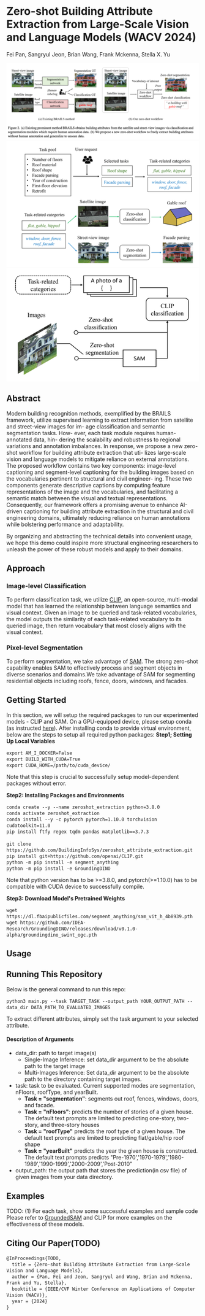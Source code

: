 # Zero-shot Building Attribute Extraction from Large-Scale Vision and Language Models (WACV 2024)

Fei Pan, Sangryul Jeon, Brian Wang, Frank Mckenna, Stella X. Yu

![main_diag](assets/main_diagram.png)
![secondary_workfow](assets/diagram2.png) ![model_diag](assets/detailed_diag.png)
## Abstract 
Modern building recognition methods, exemplified by the BRAILS framework, utilize supervised learning to extract information from satellite and street-view images for im- age classification and semantic segmentation tasks. How- ever, each task module requires human-annotated data, hin- dering the scalability and robustness to regional variations and annotation imbalances. In response, we propose a new zero-shot workflow for building attribute extraction that uti- lizes large-scale vision and language models to mitigate reliance on external annotations. The proposed workflow contains two key components: image-level captioning and segment-level captioning for the building images based on the vocabularies pertinent to structural and civil engineer- ing. These two components generate descriptive captions by computing feature representations of the image and the vocabularies, and facilitating a semantic match between the visual and textual representations. Consequently, our framework offers a promising avenue to enhance AI-driven captioning for building attribute extraction in the structural and civil engineering domains, ultimately reducing reliance on human annotations while bolstering performance and adaptability.

By organizing and abstracting the technical details into convenient usage, we hope this demo could inspire more structural engineering researchers to unleash the power of these robust models and apply to their domains.

## Approach
### Image-level Classification
To perform classification task, we utilize [CLIP](https://github.com/openai/CLIP), an open-source, multi-modal model that has learned the relationship between language semantics and visual context. Given an image to be queried and task-related vocabularies, the model outputs the similarity of each task-related vocabulary to its queried image, then return vocabulary that most closely aligns with the visual context. 
### Pixel-level Segmentation
To perform segmentation, we take advantage of [SAM](https://github.com/IDEA-Research/Grounded-Segment-Anything). The strong zero-shot capability enables SAM to effectively process and segment objects in diverse scenarios and domains.We take advantage of SAM for segmenting residential objects including roofs, fence, doors, windows, and facades. 



## Getting Started
In this section, we will setup the required packages to run our experimented models - CLIP and SAM. On a GPU-equipped device, please setup conda (as instructed [here](https://conda.io/projects/conda/en/latest/user-guide/install/index.html)). After installing conda to provide virtual environment, below are the steps to setup all required python packages: 
**Step1; Setting Up Local Variables** 
```
export AM_I_DOCKER=False
export BUILD_WITH_CUDA=True
export CUDA_HOME=/path/to/cuda_device/
```
Note that this step is crucial to successfully setup model-dependent packages without error. 


**Step2: Installing Packages and Environments**
```
conda create --y --name zeroshot_extraction python=3.8.0
conda activate zeroshot_extraction
conda install --y -c pytorch pytorch=1.10.0 torchvision cudatoolkit=11.0
pip install ftfy regex tqdm pandas matplotlib==3.7.3

git clone https://github.com/BuildingInfoSys/zeroshot_attribute_extraction.git
pip install git+https://github.com/openai/CLIP.git
python -m pip install -e segment_anything
python -m pip install -e GroundingDINO
```
Note that python version has to be >=3.8.0, and pytorch(>=1.10.0) has to be compatible with CUDA device to successfully compile.

**Step3: Download Model's Pretrained Weights**
```
wget https://dl.fbaipublicfiles.com/segment_anything/sam_vit_h_4b8939.pth
wget https://github.com/IDEA-Research/GroundingDINO/releases/download/v0.1.0-alpha/groundingdino_swint_ogc.pth
```


## Usage
## Running This Repository
Below is the general command to run this repo:
```
python3 main.py --task TARGET_TASK --output_path YOUR_OUTPUT_PATH --data_dir DATA_PATH_TO_EVALUATED_IMAGES
```

To extract different attributes, simply set the task argument to your selected attribute.

#### Description of Arguments
- data_dir: path to target image(s)
    - Single-Image Inference: set data_dir argument to be the absolute path to the target image
    - Multi-Images Inference: Set data_dir argument to be the absolute path to the directory containing target images. 
- task: task to be evaluated. Current supported modes are segmentation, nFloors, roofType, and yearBuilt. 
    - **Task = "segmentation"**: segments out roof, fences, windows, doors, and facade.
    - **Task = "nFloors"**: predicts the number of stories of a given house. The default text prompts are limited to predicting one-story, two-story, and three-story houses
    - **Task = "roofType"** predicts the roof type of a given house. The default text prompts are limited to predicting flat/gable/hip roof shape
    - **Task = "yearBuilt"** predicts the year the given house is constructed. The default text prompts predicts "Pre-1970','1970-1979','1980-1989','1990-1999','2000-2009','Post-2010"
-  output_path: the output path that stores the prediction(in csv file) of given images from your data directory.

## Examples
TODO: (1) For each task, show some successful examples and sample code
Please refer to [GroundedSAM](https://github.com/IDEA-Research/Grounded-Segment-Anything/tree/main) and CLIP for more examples on the effectiveness of these models.

## Citing Our Paper(TODO)
```
@InProceedings{TODO,
  title = {Zero-shot Building Attribute Extraction from Large-Scale Vision and Language Models},
  author = {Pan, Fei and Jeon, Sangryul and Wang, Brian and Mckenna, Frank and Yu, Stella},
  booktitle = {IEEE/CVF Winter Conference on Applications of Computer Vision (WACV)},
  year = {2024}
}
```

